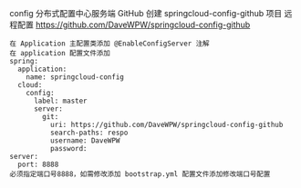 config 分布式配置中心服务端
    GitHub 创建 springcloud-config-github 项目
    远程配置 https://github.com/DaveWPW/springcloud-config-github
    
    在 Application 主配置类添加 @EnableConfigServer 注解
    在 application 配置文件添加
    spring:
      application:
        name: springcloud-config
      cloud:
        config:
          label: master
          server:
            git:
              uri: https://github.com/DaveWPW/springcloud-config-github
              search-paths: respo
              username: DaveWPW
              password: 
    server:
      port: 8888
    必须指定端口号8888，如需修改添加 bootstrap.yml 配置文件添加修改端口号配置